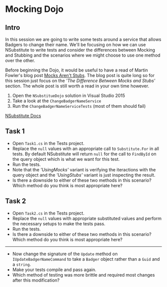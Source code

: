 # Mocking Dojo

## Intro

In this session we are going to write some tests around a service that allows Badgers to change their name. We'll be focusing on how we can use NSubstitute to write tests and consider the differences between Mocking and Stubbing and the scenarios where we might choose to use one method over the other.

Before beginning the Dojo, it would be useful to have a read of Martin Fowler's blog post [Mocks Aren't Stubs](https://martinfowler.com/articles/mocksArentStubs.html#TheDifferenceBetweenMocksAndStubs). The blog post is quite long so for this session just focus on the _'The Difference Between Mocks and Stubs'_ section. The whole post is still worth a read in your own time however.

1. Open the `NSubstitueDojo` solution in Visual Studio 2015
2. Take a look at the `ChangeBadgerNameService`
3. Run the `ChangeBadgerNameServiceTests` (most of them should fail)

[NSubstitute Docs](http://nsubstitute.github.io/help.html)

## Task 1

- Open `Task1.cs` in the Tests project.
- Replace the `null` values with an appropriate call to `Substitute.For` in all tests. By default NSubstitute will return `null` for the call to `FindById` on the query object which is what we want for this test.
- Run the tests.
- Note that the _'UsingMocks'_ variant is verifying the iteractions with the query object and the _'UsingStubs'_ variant is just inspecting the result. 
- Is there a downside to either of these two methods in this scenario? Which method do you think is most appropriate here?

## Task 2

- Open `Task2.cs` in the Tests project.
- Replace the `null` values with appropriate substituted values and perform the necessary setups to make the tests pass.
- Run the tests.
- Is there a downside to either of these two methods in this scenario? Which method do you think is most appropriate here?

---

- Now change the signature of the `Update` method on `IUpdateBadgerNameCommand` to take a `Badger` object rather than a `Guid` and a `string`.
- Make your tests compile and pass again.
- Which method of testing was more brittle and required most changes after this modification?
